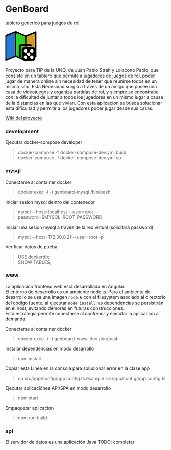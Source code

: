 # GenBoard
tablero generico para juegos de rol.

![GitHub Logo](/logo/dice.png)

Proyecto para TIP de la UNQ, de Juan Pablo Strah y Loiacono Pablo, que consiste en un tablero que permite a jugadores de juegos de rol, poder jugar de manera online sin necesidad de tener que reunirse todos en un mismo sitio. Esta Necesidad surgio a traves de un amigo que posee una casa de videojuegos y organiza partidas de rol, y siempre se encontraba con la dificultad de juntar a todos los jugadores en un mismo lugar a causa de la distancias en las que vivian. Con esta aplicacion se busca solucionar esta dificultad y permitir a los jugadores poder jugar desde sus casas.

[Wiki del proyecto](https://github.com/juanpablostrah/GenBoard/wiki)


### development

Ejecutar docker-compose developer
> docker-compose -f docker-compose-dev.yml build    
> docker-compose -f docker-compose-dev.yml up    

### mysql    

Conectarse al container docker    
> docker exec -i -t genboard-mysql /bin/bash   

Iniciar sesion mysql dentro del contenedor    
> mysql --host=localhost --user=root --password=$MYSQL_ROOT_PASSWORD

Iniciar una sesion mysql a travez de la red virtual (solicitará password)
> mysql --host=172.30.0.21 --user=root -p    

Verificar datos de pueba

> USE dockerdb;    
> SHOW TABLES;    

### www    

La aplicación frontend web está desarrollada en Angular.    
El entorno de desarrollo es un ambiente node.js.
Para el ambiente de desarrollo se usa una imagen `node:6` con el filesystem
asociado al directorio del código fuente, al ejecutar `node install` las
dependencias se persistirán en el host, evitando demoras en futuras construcciones.   
Esta estrategia permite conectarse al *container* y ejecutar la aplicación a demanda.

Conectarse al container docker    
> docker exec -i -t genboard-www-dev /bin/bash    

Instalar dependencias en modo desarrollo  
> npm install     

Copiar esta Linea en la consola para solucionar error en la clase app
> cp src/app/config/app.config.ts.example src/app/config/app.config.ts

Ejecutar aplicaciónes API/SPA en modo desarrollo  
> npm start     

Empaquetar aplicación  
> npm run build     

### api    

El servidor de datos es una aplicación Java
TODO: completar
